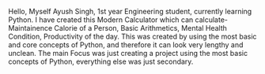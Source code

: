 Hello, Myself Ayush Singh, 1st year Engineering student, currently learning Python.
I have created this Modern Calculator which can calculate- Maintainence Calorie of a Person, Basic Arithmetics, Mental Health Condition, Productivity of the day. 
This was created by using the most basic and core concepts of Python, and therefore it can look very lengthy and unclean.
The main Focus was just creating a project using the most basic concepts of Python, everything else was just secondary.
